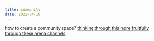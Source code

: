 ```yaml
---
title: community
date: 2022-04-10
---
```


how to create a community space? [thinking through this more fruitfully through these arena channels](https://www.are.na/anne-lee-steele/community-building-95sxzivwwzm)